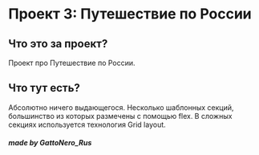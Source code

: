 # Проект 3: Путешествие по России
## Что это за проект?
Проект про Путешествие по России.
## Что тут есть?
Абсолютно ничего выдающегося. Несколько шаблонных секций, большинство из которых размечены с помощью flex. В сложных секциях используется технология Grid layout.
##### made by GattoNero_Rus
